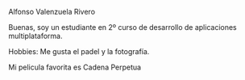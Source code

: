 Alfonso Valenzuela Rivero

Buenas, soy un estudiante en 2º curso de desarrollo de aplicaciones multiplataforma.


Hobbies: Me gusta el padel y la fotografía.

Mi pelicula favorita es Cadena Perpetua

